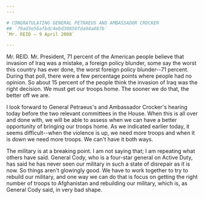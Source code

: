 ```yaml
---
---

# CONGRATULATING GENERAL PETRAEUS AND AMBASSADOR CROCKER
## `79ad3e56afbdc4ebd30850fda94a687b`
`Mr. REID — 9 April 2008`

---
```



Mr. REID. Mr. President, 71 percent of the American people believe 
that invasion of Iraq was a mistake, a foreign policy blunder, some say 
the worst this country has ever done, the worst foreign policy 
blunder--71 percent. During that poll, there were a few percentage 
points where people had no opinion. So about 15 percent of the people 
think the invasion of Iraq was the right decision. We must get our 
troops home. The sooner we do that, the better off we are.

I look forward to General Petraeus's and Ambassador Crocker's hearing 
today before the two relevant committees in the House. When this is all 
over and done with, we will be able to assess when we can have a better 
opportunity of bringing our troops home. As we indicated earlier today, 
it seems difficult--when the violence is up, we need more troops and 
when it is down we need more troops. We can't have it both ways.

The military is at a breaking point. I am not saying that; I am 
repeating what others have said. General Cody, who is a four-star 
general on Active Duty, has said he has never seen our military in such 
a state of disrepair as it is now. So things aren't glowingly good. We 
have to work together to try to rebuild our military, and one way we 
can do that is focus on getting the right number of troops to 
Afghanistan and rebuilding our military, which is, as General Cody 
said, in very bad shape.